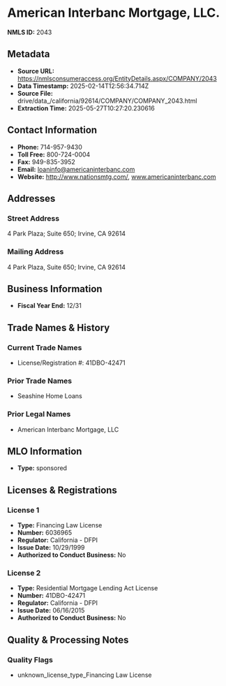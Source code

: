 # American Interbanc Mortgage, LLC.

**NMLS ID:** 2043

## Metadata
- **Source URL:** https://nmlsconsumeraccess.org/EntityDetails.aspx/COMPANY/2043
- **Data Timestamp:** 2025-02-14T12:56:34.714Z
- **Source File:** drive/data_/california/92614/COMPANY/COMPANY_2043.html
- **Extraction Time:** 2025-05-27T10:27:20.230616

## Contact Information
- **Phone:** 714-957-9430
- **Toll Free:** 800-724-0004
- **Fax:** 949-835-3952
- **Email:** loaninfo@americaninterbanc.com
- **Website:** http://www.nationsmtg.com/, www.americaninterbanc.com

## Addresses
### Street Address
4 Park Plaza; Suite 650; Irvine, CA 92614

### Mailing Address
4 Park Plaza, Suite 650; Irvine, CA 92614

## Business Information
- **Fiscal Year End:** 12/31

## Trade Names & History
### Current Trade Names
- License/Registration #: 41DBO-42471

### Prior Trade Names
- Seashine Home Loans

### Prior Legal Names
- American Interbanc Mortgage, LLC

## MLO Information
- **Type:** sponsored

## Licenses & Registrations

### License 1
- **Type:** Financing Law License
- **Number:** 6036965
- **Regulator:** California - DFPI
- **Issue Date:** 10/29/1999
- **Authorized to Conduct Business:** No

### License 2
- **Type:** Residential Mortgage Lending Act License
- **Number:** 41DBO-42471
- **Regulator:** California - DFPI
- **Issue Date:** 06/16/2015
- **Authorized to Conduct Business:** No

## Quality & Processing Notes
### Quality Flags
- unknown_license_type_Financing Law License
